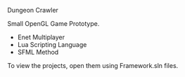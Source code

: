 Dungeon Crawler

Small OpenGL Game Prototype.

- Enet Multiplayer
- Lua Scripting Language
- SFML Method

To view the projects, open them using Framework.sln files.
